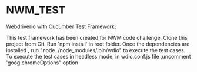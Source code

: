 # NWM_TEST
Webdriverio with Cucumber Test Framework;

This test framework has been created for NWM code challenge. 
Clone this project from Git. Run 'npm install' in root folder. 
Once the dependencies are installed , run "node ./node_modules/.bin/wdio" to execute the test cases.
To execute the test cases in headless mode, in wdio.conf.js file ,uncomment 'goog:chromeOptions" option 

